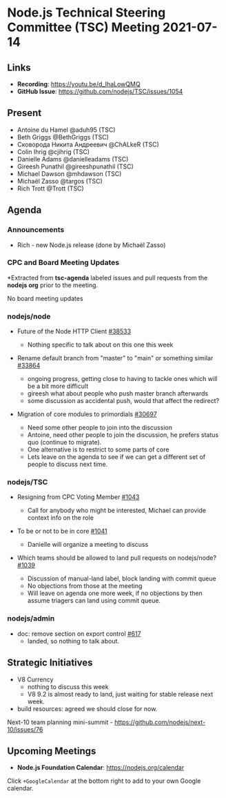 # Node.js Technical Steering Committee (TSC) Meeting 2021-07-14

## Links

* **Recording**:  <https://youtu.be/d_IhaLowQMQ>
* **GitHub Issue**: <https://github.com/nodejs/TSC/issues/1054>

## Present

* Antoine du Hamel @aduh95 (TSC)
* Beth Griggs @BethGriggs (TSC)
* Сковорода Никита Андреевич @ChALkeR (TSC)
* Colin Ihrig @cjihrig (TSC)
* Danielle Adams @danielleadams (TSC)
* Gireesh Punathil @gireeshpunathil (TSC)
* Michael Dawson @mhdawson (TSC)
* Michaël Zasso @targos (TSC)
* Rich Trott @Trott (TSC)

## Agenda

### Announcements

* Rich - new Node.js release (done by Michaël Zasso)

### CPC and Board Meeting Updates

\*Extracted from **tsc-agenda** labeled issues and pull requests from the **nodejs org** prior to the meeting.

No board meeting updates

### nodejs/node

* Future of the Node HTTP Client  [#38533](https://github.com/nodejs/node/issues/38533)
  * Nothing specific to talk about on this one this week

* Rename default branch from "master" to "main" or something similar [#33864](https://github.com/nodejs/node/issues/33864)
  * ongoing progress, getting close to having to tackle ones which will be a bit more difficult
  * gireesh what about people who push master branch afterwards
  * some discussion as accidental push, would that affect the redirect?

* Migration of core modules to primordials [#30697](https://github.com/nodejs/node/issues/30697)
  * Need some other people to join into the discussion
  * Antoine, need other people to join the discussion, he prefers status quo (continue to migrate).
  * One alternative is to restrict to some parts of core
  * Lets leave on the agenda to see if we can get a different set of people to discuss next time.

### nodejs/TSC

* Resigning from CPC Voting Member [#1043](https://github.com/nodejs/TSC/issues/1043)
  * Call for anybody who might be interested, Michael can provide context info on the role

* To be or not to be in core [#1041](https://github.com/nodejs/TSC/issues/1041)
  * Danielle will organize a meeting to discuss

* Which teams should be allowed to land pull requests on nodejs/node? [#1039](https://github.com/nodejs/TSC/issues/1039)
  * Discussion of manual-land label, block landing with commit queue
  * No objections from those at the meeting
  * Will leave on agenda one more week, if no objections by then assume triagers can land using commit queue.

### nodejs/admin

* doc: remove section on export control [#617](https://github.com/nodejs/admin/pull/617)
  * landed, so nothing to talk about.

## Strategic Initiatives

* V8 Currency
  * nothing to discuss this week
  * V8 9.2 is almost ready to land, just waiting for stable release next week.
* build resources: agreed we should close for now.

Next-10 team planning mini-summit - <https://github.com/nodejs/next-10/issues/76>

## Upcoming Meetings

* **Node.js Foundation Calendar**: <https://nodejs.org/calendar>

Click `+GoogleCalendar` at the bottom right to add to your own Google calendar.

